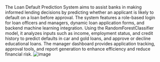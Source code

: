 The Loan Default Prediction System aims to assist banks in making informed lending decisions by predicting whether an applicant is likely to default on a loan before approval. 
The system features a role-based login for loan officers and managers, dynamic loan application forms, and backend machine learning integration. 
Using the RandomForestClassifier model, it analyzes inputs such as income, employment status, and credit history to predict defaults in car and gold loans, and approve or decline educational loans.
The manager dashboard provides application tracking, approval tools, and report generation to enhance efficiency and reduce financial risk.
![image](https://github.com/user-attachments/assets/466d985f-db70-423d-800c-5ad5f06e8e12)
